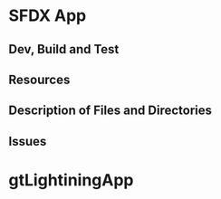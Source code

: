# SFDX  App

## Dev, Build and Test


## Resources


## Description of Files and Directories


## Issues


# gtLightiningApp
